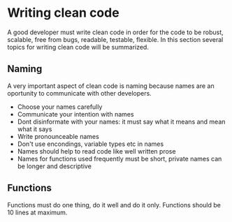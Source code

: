 # Writing clean code

A good developer must write clean code in order for the code to be robust, scalable, free from bugs, readable, testable, flexible.
In this section several topics for writing clean code will be summarized.

## Naming

A very important aspect of clean code is naming because names are an oportunity to communicate with other developers.
+ Choose your names carefully
+ Communicate your intention with names
+ Dont disinformate with your names: it must say what it means and mean what it says
+ Write pronounceable names
+ Don't use encondings, variable types etc in names
+ Names should help to read code like well written prose
+ Names for functions used frequently must be short, private names can be longer and descriptive

## Functions

Functions must do one thing, do it well and do it only. Functions should be 10 lines at maximum.
